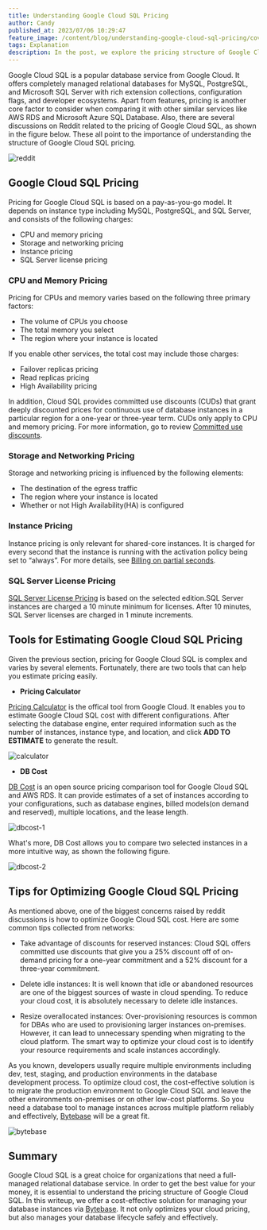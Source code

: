 ```yaml
---
title: Understanding Google Cloud SQL Pricing
author: Candy
published_at: 2023/07/06 10:29:47
feature_image: /content/blog/understanding-google-cloud-sql-pricing/cover.webp
tags: Explanation
description: In the post, we explore the pricing structure of Google Cloud SQL, two tools for estimating its cost, and tips for optimizing its pricing.
---
```


Google Cloud SQL is a popular database service from Google Cloud. It offers completely managed relational databases for MySQL, PostgreSQL, and Microsoft SQL Server with rich extension collections, configuration flags, and developer ecosystems. Apart from features, pricing is another core factor to consider when comparing it with other similar services like AWS RDS and Microsoft Azure SQL Database. Also, there are several discussions on Reddit related to the pricing of Google Cloud SQL, as shown in the figure below. These all point to the importance of understanding the structure of Google Cloud SQL pricing.

![reddit](/content/blog/understanding-google-cloud-sql-pricing/reddit.webp)

## Google Cloud SQL Pricing

Pricing for Google Cloud SQL is based on a pay-as-you-go model. It depends on instance type including MySQL, PostgreSQL, and SQL Server, and consists of the following charges:

- CPU and memory pricing
- Storage and networking pricing
- Instance pricing
- SQL Server license pricing

### CPU and Memory Pricing

Pricing for CPUs and memory varies based on the following three primary factors:

- The volume of CPUs you choose
- The total memory you select
- The region where your instance is located

If you enable other services, the total cost may include those charges:

- Failover replicas pricing
- Read replicas pricing
- High Availability pricing

In addition, Cloud SQL provides committed use discounts (CUDs) that grant deeply discounted prices for continuous use of database instances in a particular region for a one-year or three-year term. CUDs only apply to CPU and memory pricing. For more information, go to review [Committed use discounts](https://cloud.google.com/sql/cud).

### Storage and Networking Pricing

Storage and networking pricing is influenced by the following elements:

- The destination of the egress traffic
- The region where your instance is located
- Whether or not High Availability(HA) is configured

### Instance Pricing

Instance pricing is only relevant for shared-core instances. It is charged for every second that the instance is running with the activation policy being set to “always”. For more details, see [Billing on partial seconds](https://cloud.google.com/sql/pricing#billing-partial-seconds).

### SQL Server License Pricing

[SQL Server License Pricing](https://cloud.google.com/sql/pricing#sql-licensing) is based on the selected edition.SQL Server instances are charged a 10 minute minimum for licenses. After 10 minutes, SQL Server licenses are charged in 1 minute increments.

## Tools for Estimating Google Cloud SQL Pricing

Given the previous section, pricing for Google Cloud SQL is complex and varies by several elements. Fortunately, there are two tools that can help you estimate pricing easily.

- **Pricing Calculator**

[Pricing Calculator](https://cloud.google.com/products/calculator) is the offical tool from Google Cloud. It enables you to estimate Google Cloud SQL cost with different configurations. After selecting the database engine, enter required information such as the number of instances, instance type, and location, and click **ADD TO ESTIMATE** to generate the result.

![calculator](/content/blog/understanding-google-cloud-sql-pricing/calculator.webp)

- **DB Cost**

[DB Cost](https://www.dbcost.com/) is an open source pricing comparison tool for Google Cloud SQL and AWS RDS. It can provide estimates of a set of instances according to your configurations, such as database engines, billed models(on demand and reserved), multiple locations, and the lease length.

![dbcost-1](/content/blog/understanding-google-cloud-sql-pricing/dbcost-1.webp)

What's more, DB Cost allows you to compare two selected instances in a more intuitive way, as shown the following figure.

![dbcost-2](/content/blog/understanding-google-cloud-sql-pricing/dbcost-2.webp)

## Tips for Optimizing Google Cloud SQL Pricing

As mentioned above, one of the biggest concerns raised by reddit discussions is how to optimize Google Cloud SQL cost. Here are some common tips collected from networks:

- Take advantage of discounts for reserved instances: Cloud SQL offers committed use discounts that give you a 25% discount off of on-demand pricing for a one-year commitment and a 52% discount for a three-year commitment.

- Delete idle instances: It is well known that idle or abandoned resources are one of the biggest sources of waste in cloud spending. To reduce your cloud cost, it is absolutely necessary to delete idle instances.

- Resize overallocated instances: Over-provisioning resources is common for DBAs who are used to provisioning larger instances on-premises. However, it can lead to unnecessary spending when migrating to the cloud platform. The smart way to optimize your cloud cost is to identify your resource requirements and scale  instances accordingly.

As you known, developers usually require multiple environments including dev, test, staging, and production environments in the database development process. To optimize cloud cost, the cost-effective solution is to migrate the production environment to Google Cloud SQL and leave the other environments on-premises or on other low-cost platforms. So you need a database tool to manage instances across multiple platform reliably and effectively, [Bytebase](https://www.bytebase.com) will be a great fit.

![bytebase](/content/blog/understanding-google-cloud-sql-pricing/bytebase.webp)

## Summary

Google Cloud SQL is a great choice for organizations that need a full-managed relational database service. In order to get the best value for your money, it is essential to understand the pricing structure of Google Cloud SQL. In this writeup, we offer a cost-effective solution for managing your database instances via [Bytebase](/docs/introduction/what-is-bytebase). It not only optimizes your cloud pricing, but also manages your database lifecycle safely and effectively.
